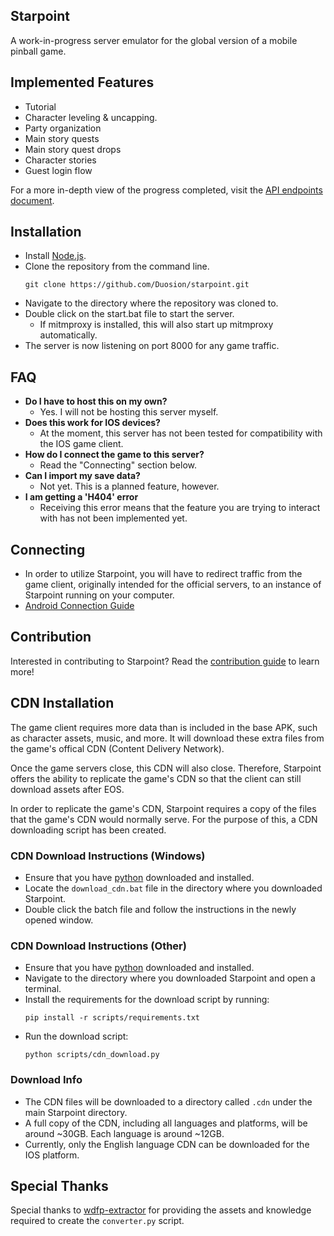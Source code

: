 ## Starpoint
A work-in-progress server emulator for the global version of a mobile pinball game.

## Implemented Features
* Tutorial
* Character leveling & uncapping.
* Party organization
* Main story quests
* Main story quest drops
* Character stories
* Guest login flow

For a more in-depth view of the progress completed, visit the [API endpoints document](/docs/api-endpoints.md).

## Installation
- Install [Node.js](https://nodejs.org/en/download/package-manager).
- Clone the repository from the command line.
  ```
  git clone https://github.com/Duosion/starpoint.git
  ```
- Navigate to the directory where the repository was cloned to.
- Double click on the start.bat file to start the server.
  - If mitmproxy is installed, this will also start up mitmproxy automatically.
- The server is now listening on port 8000 for any game traffic.

## FAQ
- **Do I have to host this on my own?**
  - Yes. I will not be hosting this server myself.
- **Does this work for IOS devices?**
  - At the moment, this server has not been tested for compatibility with the IOS game client.
- **How do I connect the game to this server?**
  - Read the "Connecting" section below.
- **Can I import my save data?**
  - Not yet. This is a planned feature, however.
- **I am getting a 'H404' error**
  - Receiving this error means that the feature you are trying to interact with has not been implemented yet.

## Connecting
- In order to utilize Starpoint, you will have to redirect traffic from the game client, originally intended for the official servers, to an instance of Starpoint running on your computer.
- [Android Connection Guide](/docs/connecting-android.md)

## Contribution
Interested in contributing to Starpoint? Read the [contribution guide](/docs/contributing.md) to learn more!

## CDN Installation
The game client requires more data than is included in the base APK, such as character assets, music, and more. It will download these extra files from the game's offical CDN (Content Delivery Network).

Once the game servers close, this CDN will also close. Therefore, Starpoint offers the ability to replicate the game's CDN so that the client can still download assets after EOS.

In order to replicate the game's CDN, Starpoint requires a copy of the files that the game's CDN would normally serve. For the purpose of this, a CDN downloading script has been created.

### CDN Download Instructions (Windows)
- Ensure that you have [python](https://www.python.org/downloads/) downloaded and installed.
- Locate the ``download_cdn.bat`` file in the directory where you downloaded Starpoint.
- Double click the batch file and follow the instructions in the newly opened window.

### CDN Download Instructions (Other)
- Ensure that you have [python](https://www.python.org/downloads/) downloaded and installed.
- Navigate to the directory where you downloaded Starpoint and open a terminal.
- Install the requirements for the download script by running:
  ```
  pip install -r scripts/requirements.txt
  ```
- Run the download script:
  ```
  python scripts/cdn_download.py
  ```

### Download Info
- The CDN files will be downloaded to a directory called ``.cdn`` under the main Starpoint directory.
- A full copy of the CDN, including all languages and platforms, will be around ~30GB. Each language is around ~12GB.
- Currently, only the English language CDN can be downloaded for the IOS platform.

## Special Thanks
Special thanks to [wdfp-extractor](https://github.com/ScripterSugar/wdfp-extractor) for providing the assets and knowledge required to create the ``converter.py`` script.